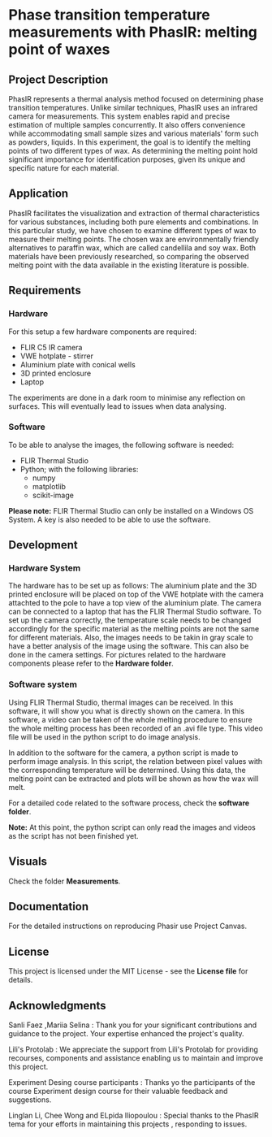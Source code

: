 
# Phase transition temperature measurements with PhasIR: melting point of waxes


## Project Description

PhasIR represents a thermal analysis method focused on determining phase transition temperatures. Unlike similar 
techniques, PhasIR uses an infrared camera for measurements. This system enables rapid and precise estimation of 
multiple samples concurrently. It also offers convenience while accommodating small sample sizes and various
materials' form such as powders, liquids.
In this experiment, the goal is to identify the melting points of two different types of wax.
As determining the melting point hold significant importance for identification purposes, given its unique and specific nature for each material. 


## Application

PhasIR facilitates the visualization and extraction of thermal characteristics for various substances, including both pure
elements and combinations. In this particular study, we have chosen to examine different types of wax to measure their 
melting points. The chosen wax are environmentally friendly alternatives to paraffin wax, which are called candellila and soy wax. 
Both materials have been previously researched, so comparing the observed melting point with the data available in the existing literature is possible.


## Requirements 

### Hardware

For this setup a few hardware components are required:
+ FLIR C5 IR camera
+ VWE hotplate - stirrer
+ Aluminium plate with conical wells
+ 3D printed enclosure
+ Laptop

The experiments are done in a dark room to minimise any reflection on surfaces. This will eventually lead to issues when 
data analysing.

### Software

To be able to analyse the images, the following software is needed:
+ FLIR Thermal Studio
+ Python; with the following libraries:
  + numpy
  + matplotlib
  + scikit-image

**Please note:** FLIR Thermal Studio can only be installed on a Windows OS System. A key is also needed to be able to use
the software. 


## Development

### Hardware System 

The hardware has to be set up as follows:
The aluminium plate and the 3D printed enclosure will be placed on top of the VWE hotplate with the camera attachted to
the pole to have a top view of the aluminium plate. 
The camera can be connected to a laptop that has the FLIR Thermal Studio software.
To set up the camera correctly, the temperature scale needs to be changed accordingly for the specific material as the 
melting points are not the same for different materials. Also, the images needs to be takin in gray scale to have a better 
analysis of the image using the software. This can also be done in the camera settings.
For pictures related to the hardware components please refer to the **Hardware folder**.


### Software system
Using FLIR Thermal Studio, thermal images can be received. In this software, it will show you what is directly shown on the camera.
In this software, a video can be taken of the whole melting procedure to ensure the whole melting process has been recorded of an .avi file type. 
This video file will be used in the python script to do image analysis.

In addition to the software for the camera, a python script is made to perform image analysis.
In this script, the relation between pixel values with the corresponding temperature will be determined.
Using this data, the melting point can be extracted and plots will be shown as how the wax will melt. 

For a detailed code related to the software process, check the **software folder**.

**Note:** At this point, the python script can only read the images and videos as the script has not been finished yet.


## Visuals
 
Check the folder **Measurements**.


## Documentation 
For the detailed instructions on reproducing Phasir use Project Canvas.


## License
This project is licensed under the MIT License - see the **License file** for details.


## Acknowledgments
Sanli Faez ,Mariia Selina : Thank you for your significant contributions and guidance to the project. Your expertise 
enhanced the project's quality.

Lili's Protolab : We appreciate the support from Lili's Protolab for providing recourses, components and assistance enabling
us to maintain and improve this project.

Experiment Desing course participants : Thanks yo the participants of the course Experiment design course for their valuable 
feedback and suggestions. 

Linglan Li, Chee Wong and ELpida Iliopoulou : Special thanks to the PhasIR tema for your efforts in maintaining this projects , 
responding to issues.
